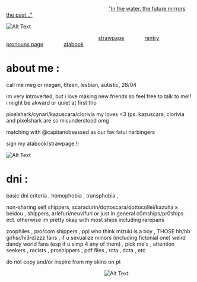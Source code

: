 ‎ ‎ ‎‎ ‎ ‎ ‎ ‎‎‎ ‎ ‎‎ ‎ ‎‎ ‎ ‎‎ ‎ ‎ ‎ ‎‎ ‎ ‎ ‎ ‎‎‎ ‎ ‎‎ ‎ ‎‎ ‎ ‎‎ ‎ ‎ ‎ ‎‎ ‎ ‎ ‎ ‎‎‎ ‎ ‎‎ ‎ ‎‎ ‎ ‎‎ ‎ ‎ ‎ ‎‎ ‎ ‎ ‎ ‎‎‎ ‎ ‎‎ ‎ ‎‎ ‎ ‎‎ ‎ ‎ ‎ ‎‎ ‎ ‎ ‎ ‎‎‎ ‎ ‎‎ ‎ ‎‎ ‎ ‎ ‎ ‎ ‎ ‎‎ ‎  ‎‎ ‎ ‎ ‎ ‎‎‎ ‎ ‎‎ ‎ ‎ ‎‎ ‎ ["In the water, the future mirrors the past .."](https://www.youtube.com/watch?v=I8BTGZGlSpM&list=RDI8BTGZGlSpM&start_radio=1)

![Alt Text](https://scontent-dub4-1.xx.fbcdn.net/v/t1.15752-9/521753898_1447016496715785_4612995633232334140_n.jpg?_nc_cat=108&ccb=1-7&_nc_sid=0024fc&_nc_ohc=mqY6LgJO0MgQ7kNvwGXlNEw&_nc_oc=Adkh4CSiRvBScLIhZL4lGFahW6FnLt2RWMmQvKPr4Phwtk1fjnSEQ9_NuijSg6tMvce4gvG6KQIgWAFp0_R0XLg4&_nc_ad=z-m&_nc_cid=0&_nc_zt=23&_nc_ht=scontent-dub4-1.xx&oh=03_Q7cD2wFjs9mw0Z7snCuScIpDlf5gho6h4eMzUgVRz9cIZCP29g&oe=68A72805)

‎ ‎ ‎‎ ‎ ‎ ‎ ‎‎‎ ‎ ‎‎ ‎ ‎‎ ‎ ‎‎ ‎ ‎ ‎ ‎‎ ‎ ‎ ‎ ‎‎‎ ‎ ‎‎ ‎ ‎‎ ‎ ‎‎ ‎ ‎ ‎ ‎‎ ‎ ‎ ‎ ‎‎‎ ‎ ‎‎ ‎ ‎‎ ‎ ‎‎ ‎ ‎ ‎ ‎‎ ‎ ‎ ‎ ‎‎‎ ‎ ‎‎ ‎ ‎‎ ‎ ‎‎ ‎  ‎ ‎‎‎ ‎ ‎   ‎ ‎‎‎ ‎ ‎‎[strawpage](https://etherealbina.straw.page)‎ ‎ ‎‎ ‎ ‎ ‎ ‎‎‎ ‎ ‎‎ ‎ ‎‎ ‎ ‎‎ ‎ ‎[rentry](https://rentry.co/etherealbina)‎ ‎ ‎‎ ‎ ‎‎ ‎ ‎‎ ‎ ‎‎ ‎ ‎ ‎ ‎‎ ‎ ‎‎[pronouns page](https://en.pronouns.page/@oceance)‎ ‎ ‎‎ ‎ ‎ ‎ ‎‎‎ ‎ ‎‎ ‎ ‎‎ ‎ ‎‎ ‎ [atabook](https://oceance.atabook.org)‎

# about me :
call me meg or megan, 6teen, lesbian, autistic, 28/04

im very introverted, but i love making new friends so feel free to talk to me!! i might be akward or quiet at first tho

pixelshark/cynari/kazuscara/clorivia my loves <3 (ps. kazuscara, clorivia and pixelshark are so misunderstood omg

matching with @capitanobsessed as our fav fatui harbingers

sign my atabook/strawpage !!

![Alt Text](https://scontent-dub4-1.xx.fbcdn.net/v/t1.15752-9/521714032_2702033196667365_4094885046091334708_n.jpg?_nc_cat=101&ccb=1-7&_nc_sid=0024fc&_nc_ohc=Pl0qAayT5-wQ7kNvwGepjVG&_nc_oc=Adkqg6bNWHhXpWZ2rIzEQJWAiiwp43wYbz7ydZT9FPZOByo0rF_KeMQkgmvE0nhHA65kgrFePCOINXzwMlJzElCx&_nc_ad=z-m&_nc_cid=0&_nc_zt=23&_nc_ht=scontent-dub4-1.xx&oh=03_Q7cD2wFZRcNBuWUsHQVCGpPzAkeZEojfDp2-nqMXzVAXjIcELg&oe=68A701B6)

# dni :
basic dni criteria , homophobia , transphobia ,

non-sharing self shippers, scaradurin/dottoscara/dottocollei/kazuha x beidou , shippers, arlefuri/neuvifuri or just in general c0mships/pr0ships ect. otherwise im pretty okay with most ships including rarepairs

zoophiles , pro/com shippers , ppl who think mizuki is a boy ,
THOSE hh/hb gi/hsr/hi3rd/zzz fans , if u sexualize minors (including fictonial one)
weird dandy world fans (esp if u simp 4 any of them) , pick me's , attention seekers , racists , proshippers , pdf files , rcta , dcta , etc

do not copy and/or inspire from my skins on pt

  ‎ ‎ ‎‎ ‎ ‎ ‎ ‎‎‎ ‎ ‎‎ ‎ ‎‎ ‎ ‎‎ ‎ ‎ ‎ ‎‎ ‎ ‎ ‎ ‎‎‎ ‎ ‎‎ ‎ ‎‎ ‎ ‎‎ ‎ ‎ ‎ ‎‎ ‎ ‎ ‎ ‎‎‎ ‎ ‎‎ ‎ ‎‎ ‎ ‎‎ ‎ ‎ ‎ ‎‎ ‎ ‎ ‎ ‎‎‎ ‎ ‎‎ ‎ ‎‎‎‎ ‎  ‎ ‎‎‎ ‎ ‎‎ ‎ ‎‎ ‎ ‎‎  ‎ ‎‎‎ ‎ ‎ ‎‎ ‎![Alt Text](https://scontent-dub4-1.xx.fbcdn.net/v/t1.15752-9/520209659_24385942301090204_4421625928691248731_n.jpg?_nc_cat=106&ccb=1-7&_nc_sid=0024fc&_nc_ohc=YJb2MauQ4agQ7kNvwEOzAZX&_nc_oc=AdlyEGs9JEAzaxDiQ--8iIrCMUziyXy7jgMwYr_vZ6jv35Wh2kbea2XA78GhofnJb_S3zV47nK4q61EJtPy-pkAo&_nc_ad=z-m&_nc_cid=0&_nc_zt=23&_nc_ht=scontent-dub4-1.xx&oh=03_Q7cD2wG8Hl0DRPcoLI_BgR9O5tDzLSsEIpFfToY8NeoUJNh6yg&oe=68A70A04)
